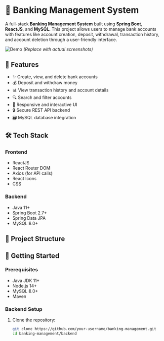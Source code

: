 # 🏦 Banking Management System

A full-stack **Banking Management System** built using **Spring Boot**, **ReactJS**, and **MySQL**. This project allows users to manage bank accounts with features like account creation, deposit, withdrawal, transaction history, and account deletion through a user-friendly interface.

![Demo](https://via.placeholder.com/800x400?text=Banking+Management+System+Demo) 
*(Replace with actual screenshots)*

## 🚀 Features

- ✨ Create, view, and delete bank accounts
- 💰 Deposit and withdraw money
- 📊 View transaction history and account details
- 🔍 Search and filter accounts
- 📱 Responsive and interactive UI
- 🔒 Secure REST API backend
- 🗃️ MySQL database integration

## 🛠️ Tech Stack

### Frontend
- ReactJS
- React Router DOM
- Axios (for API calls)
- React Icons
- CSS

### Backend
- Java 11+
- Spring Boot 2.7+
- Spring Data JPA
- MySQL 8.0+

## 📂 Project Structure


## 🚀 Getting Started

### Prerequisites
- Java JDK 11+
- Node.js 14+
- MySQL 8.0+
- Maven

### Backend Setup
1. Clone the repository:
   ```bash
   git clone https://github.com/your-username/banking-management.git
   cd banking-management/backend
